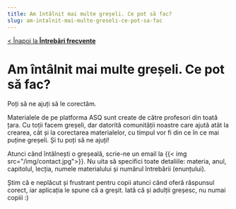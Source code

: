 ```yaml
---
title: Am întâlnit mai multe greșeli. Ce pot să fac?
slug: am-intalnit-mai-multe-greseli-ce-pot-sa-fac
---
```


[< Înapoi la **Întrebări frecvente**](/intrebari-frecvente/)

# Am întâlnit mai multe greșeli. Ce pot să fac?

Poți să ne ajuți să le corectăm.

Materialele de pe platforma ASQ sunt create de către profesori din toată țara. Cu toții facem greșeli, dar datorită comunității noastre care ajută atât la crearea, cât și la corectarea materialelor, cu timpul vor fi din ce în ce mai puține greșeli. Și tu poți să ne ajuți!

Atunci când întâlnești o greșeală, scrie-ne un email la {{< img src="/img/contact.jpg">}}. Nu uita să specifici toate detaliile: materia, anul, capitolul, lecția, numele materialului și numărul întrebării (enunțului).

Știm că e neplăcut și frustrant pentru copii atunci când oferă răspunsul corect, iar aplicația le spune că a greșit. Iată că și adulții greșesc, nu numai copiii :)
